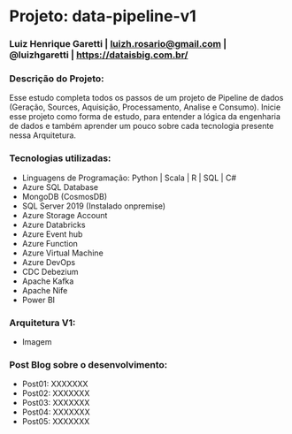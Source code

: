   # Projeto: data-pipeline-v1
### Luiz Henrique Garetti | luizh.rosario@gmail.com | @luizhgaretti | https://dataisbig.com.br/

### Descrição do Projeto:
Esse estudo completa todos os passos de um projeto de Pipeline de dados (Geração, Sources, Aquisição, Processamento, Analise e Consumo).
Inicie esse projeto como forma de estudo, para entender a lógica da engenharia de dados e também aprender um pouco sobre cada tecnologia presente nessa Arquitetura.

### Tecnologias utilizadas:
  * Linguagens de Programação: Python | Scala | R | SQL | C#
  * Azure SQL Database
  * MongoDB (CosmosDB)
  * SQL Server 2019 (Instalado onpremise)
  * Azure Storage Account
  * Azure Databricks
  * Azure Event hub
  * Azure Function
  * Azure Virtual Machine
  * Azure DevOps
  * CDC Debezium
  * Apache Kafka
  * Apache Nife
  * Power BI

### Arquitetura V1:
  * Imagem

### Post Blog sobre o desenvolvimento:
  * Post01: XXXXXXX
  * Post02: XXXXXXX
  * Post03: XXXXXXX
  * Post04: XXXXXXX
  * Post05: XXXXXXX
